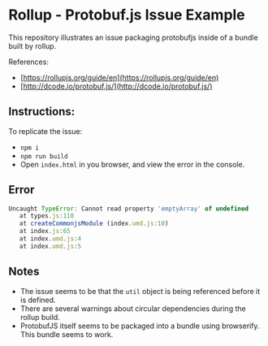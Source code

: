 # Rollup - Protobuf.js Issue Example
This repository illustrates an issue packaging protobufjs inside of a bundle built by rollup.

References:

 - [https://rollupjs.org/guide/en](https://rollupjs.org/guide/en)
 - [http://dcode.io/protobuf.js/](http://dcode.io/protobuf.js/)
 
 ## Instructions:
 
 To replicate the issue:
 
  - `npm i`
  - `npm run build`
  - Open `index.html` in you browser, and view the error in the console.
  
 ## Error
 
 ```js
Uncaught TypeError: Cannot read property 'emptyArray' of undefined
    at types.js:110
    at createCommonjsModule (index.umd.js:10)
    at index.js:65
    at index.umd.js:4
    at index.umd.js:5
```

## Notes
 - The issue seems to be that the `util` object is being referenced before it is defined.
 - There are several warnings about circular dependencies during the rollup build.
 - ProtobufJS itself seems to be packaged into a bundle using browserify. This bundle seems to work. 
